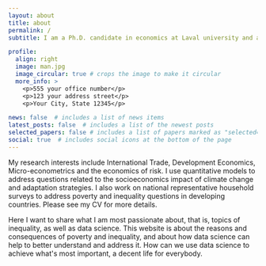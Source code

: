 ```yaml
---
layout: about
title: about
permalink: /
subtitle: I am a Ph.D. candidate in economics at Laval university and a member of CREATE

profile:
  align: right
  image: man.jpg
  image_circular: true # crops the image to make it circular
  more_info: >
    <p>555 your office number</p>
    <p>123 your address street</p>
    <p>Your City, State 12345</p>

news: false  # includes a list of news items
latest_posts: false  # includes a list of the newest posts
selected_papers: false # includes a list of papers marked as "selected={true}"
social: true  # includes social icons at the bottom of the page
---
```


My research interests include International Trade, Development Economics, Micro-econometrics and the economics of risk. I use quantitative models to address questions related to the socioeconomics impact of climate change and adaptation strategies. I also work on national representative household surveys to address poverty and inequality questions in developing countries. Please see my CV for more details.

Here I want to share what I am most passionate about, that is, topics of inequality, as well as data science. This website is about the reasons and consequences of poverty and inequality, and about how data science can help to better understand and address it. How can we use data science to achieve what's most important, a decent life for everybody.

<!-- Put your address / P.O. box / other info right below your picture. You can also disable any of these elements by editing `profile` property of the YAML header of your `_pages/about.md`. Edit `_bibliography/papers.bib` and Jekyll will render your [publications page](/al-folio/publications/) automatically. -->

<!-- Link to your social media connections, too. This theme is set up to use [Font Awesome icons](https://fontawesome.com/) and [Academicons](https://jpswalsh.github.io/academicons/), like the ones below. Add your Facebook, Twitter, LinkedIn, Google Scholar, or just disable all of them. -->